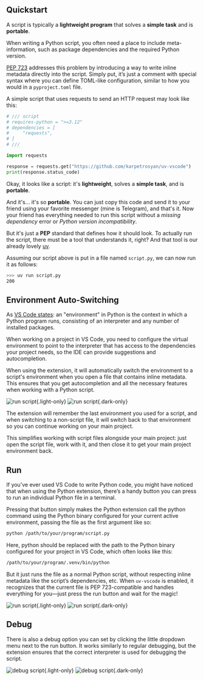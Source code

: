 ## Quickstart

A script is typically a **lightweight program** that solves a **simple task** and is **portable**.

When writing a Python script, you often need a place to include meta-information, such as package dependencies and the required Python version.

[PEP 723](https://peps.python.org/pep-0723/) addresses this problem by introducing a way to write inline metadata directly into the script. Simply put, it’s just a comment with special syntax where you can define TOML-like configuration, similar to how you would in a `pyproject.toml` file.

A simple script that uses requests to send an HTTP request may look like this:

```python
# /// script
# requires-python = ">=3.12"
# dependencies = [
#     "requests",
# ]
# ///

import requests

response = requests.get("https://github.com/karpetrosyan/uv-vscode")
print(response.status_code)
```

Okay, it looks like a script: it's **lightweight**, solves a **simple task**, and is **portable**.

And it's... it's so **portable**. You can just copy this code and send it to your friend using your favorite messenger (mine is Telegram), and that's it. Now your friend has everything needed to run this script without a _missing dependency_ error or _Python version incompatibility_.

But it's just a **PEP** standard that defines how it should look. To actually run the script, there must be a tool that understands it, right? And that tool is our already lovely [uv](https://docs.astral.sh/uv/).

Assuming our script above is put in a file named `script.py`, we can now run it as follows:

```bash
>>> uv run script.py
200
```

## Environment Auto-Switching

As [VS Code states](https://code.visualstudio.com/docs/python/environments): an "environment" in Python is the context in which a Python program runs, consisting of an interpreter and any number of installed packages.

When working on a project in VS Code, you need to configure the virtual environment to point to the interpreter that has access to the dependencies your project needs, so the IDE can provide suggestions and autocompletion.

When using the extension, it will automatically switch the environment to a script's environment when you open a file that contains inline metadata. This ensures that you get autocompletion and all the necessary features when working with a Python script.

![run script](/change-environments.gif){.light-only}
![run script](/change-environments-dark.gif){.dark-only}

The extension will remember the last environment you used for a script, and when switching to a non-script file, it will switch back to that environment so you can continue working on your main project.

This simplifies working with script files alongside your main project: just open the script file, work with it, and then close it to get your main project environment back.

## Run

If you’ve ever used VS Code to write Python code, you might have noticed that when using the Python extension, there’s a handy button you can press to run an individual Python file in a terminal.

Pressing that button simply makes the Python extension call the python command using the Python binary configured for your current active environment, passing the file as the first argument like so:

```bash
python /path/to/your/program/script.py
```

Here, python should be replaced with the path to the Python binary configured for your project in VS Code, which often looks like this:

```bash
/path/to/your/program/.venv/bin/python
```

But it just runs the file as a normal Python script, without respecting inline metadata like the script’s dependencies, etc. When `uv-vscode` is enabled, it recognizes that the current file is PEP 723-compatible and handles everything for you—just press the run button and wait for the magic!

![run script](/run-script.gif){.light-only}
![run script](/run-script-dark.gif){.dark-only}

## Debug

There is also a debug option you can set by clicking the little dropdown menu next to the run button. It works similarly to regular debugging, but the extension ensures that the correct interpreter is used for debugging the script.

![debug script](/debug-script.gif){.light-only}
![debug script](/debug-script-dark.gif){.dark-only}

